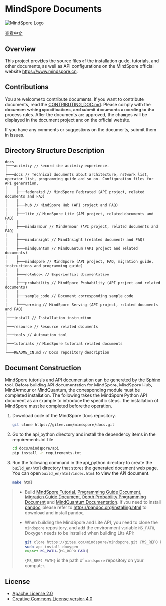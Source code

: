 ﻿# MindSpore Documents

![MindSpore Logo](resource/MindSpore-logo.png)

[查看中文](./README_CN.md)

## Overview

This project provides the source files of the installation guide, tutorials, and other documents, as well as API configurations on the MindSpore official website <https://www.mindspore.cn>.

## Contributions

You are welcome to contribute documents. If you want to contribute documents, read the [CONTRIBUTING_DOC.md](./CONTRIBUTING_DOC.md). Please comply with the document writing specifications, and submit documents according to the process rules. After the documents are approved, the changes will be displayed in the document project and on the official website.

If you have any comments or suggestions on the documents, submit them in Issues.

## Directory Structure Description

```text
docs
├───activity // Record the activity experience.
|
├───docs // Technical documents about architecture, network list, operator list, programming guide and so on. Configuration files for API generation.
|    |
|    ├───federated // MindSpore Federated (API project, related documents and FAQ)
|    |
|    ├───hub // MindSpore Hub (API project and FAQ)
|    |
|    ├───lite // MindSpore Lite (API project, related documents and FAQ)
|    |
|    ├───mindarmour // MindArmour (API project, related documents and FAQ)
|    |
|    ├───mindinsight // MindInsight (related documents and FAQ)
|    |
|    ├───mindquantum // MindQuantum (API project and related documents)
|    |
|    ├───mindspore // MindSpore (API project, FAQ, migration guide, instructions and programming guide)
|    |
|    ├───notebook // Experiential documentation
|    |
|    ├───probability // MindSpore Probability (API project and related documents)
|    |
|    ├───sample_code // Document corresponding sample code
|    |
|    └───serving // MindSpore Serving (API project, related documents and FAQ)
|
│───install // Installation instruction
|
│───resource // Resource related documents
|
│───tools // Automation tool
|
│───tutorials // MindSpore tutorial related documents
|
└───README_CN.md // Docs repository description
```

## Document Construction

MindSpore tutorials and API documentation can be generated by the [Sphinx](https://www.sphinx-doc.org/en/master/) tool. Before building API documentation for MindSpore, MindSpore Hub, MindArmour or MindQuantum, the corresponding module must be completed installation. The following takes the MindSpore Python API document as an example to introduce the specific steps. The installation of MindSpore must be completed before the operation.

1. Download code of the MindSpore Docs repository.

   ```bash
   git clone https://gitee.com/mindspore/docs.git
   ```

2. Go to the api_python directory and install the dependency items in the requirements.txt file.

   ```bash
   cd docs/mindspore/api
   pip install -r requirements.txt
   ```

3. Run the following command in the api_python directory to create the `build_en/html` directory that stores the generated document web page. You can open `build_en/html/index.html` to view the API document.

   ```bash
   make html
   ```

> - Build [MindSpore Tutorial](https://gitee.com/mindspore/docs/tree/master/tutorials), [Programming Guide Document](https://gitee.com/mindspore/docs/tree/master/docs/mindspore/programming_guide), [Migration Guide Document](https://gitee.com/mindspore/docs/tree/master/docs/mindspore/migration_guide), [Depth Probability Programming Document](https://gitee.com/mindspore/docs/tree/master/docs/probability/docs) and [MindQuantum Documentation](https://gitee.com/mindspore/docs/tree/master/docs/mindquantum/docs). If you need to install [pandoc](https://pandoc.org/), please refer to <https://pandoc.org/installing.html> to download and install pandoc.
>
> - When building the MindSpore and Lite API, you need to clone the `mindspore` repository, and add the environment variable `MS_PATH`, Doxygen needs to be installed when building Lite API:
>
>   ```bash
>   git clone https://gitee.com/mindspore/mindspore.git {MS_REPO PATH}
>   sudo apt install doxygen
>   export MS_PATH={MS_REPO PATH}
>   ```
>
>   `{MS_REPO PATH}` is the path of `mindspore` repository on your computer.

## License

- [Apache License 2.0](LICENSE)
- [Creative Commons License version 4.0](LICENSE-CC-BY-4.0)
